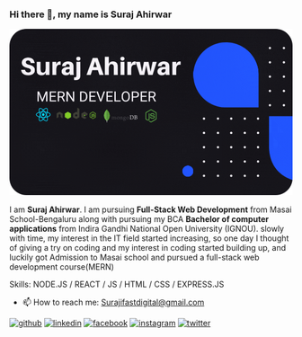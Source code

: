 ### Hi there 👋, my name is Suraj Ahirwar
![](https://raw.githubusercontent.com/surajahirwar/Suraj_Ahirwar/main/Black%20and%20Blue%20Simple%20Developer%20Business%20Card-modified2.png)

I am **Suraj Ahirwar**. I am pursuing **Full-Stack Web Development** from Masai School-Bengaluru along with pursuing my BCA **Bachelor of computer applications** from Indira Gandhi National Open University (IGNOU). slowly with time, my interest in the IT field started increasing, so one day I thought of giving a try on coding and my interest in coding started building up, and luckily got Admission to Masai school and pursued a full-stack web development course(MERN)

Skills: NODE.JS / REACT / JS / HTML / CSS / EXPRESS.JS

- 📫 How to reach me: Surajifastdigital@gmail.com 


[<img src='https://cdn.jsdelivr.net/npm/simple-icons@3.0.1/icons/github.svg' alt='github' height='20' width="240">](https://github.com/surajahirwar)  [<img src='https://cdn.jsdelivr.net/npm/simple-icons@3.0.1/icons/linkedin.svg' alt='linkedin' height='40'>](https://www.linkedin.com/in/suraj-ahirwar/)  [<img src='https://cdn.jsdelivr.net/npm/simple-icons@3.0.1/icons/facebook.svg' alt='facebook' height='40'>](https://www.facebook.com/surajifastdigital)  [<img src='https://cdn.jsdelivr.net/npm/simple-icons@3.0.1/icons/instagram.svg' alt='instagram' height='40'>](https://www.instagram.com/surajifastdigital/)  [<img src='https://cdn.jsdelivr.net/npm/simple-icons@3.0.1/icons/twitter.svg' alt='twitter' height='40'>](https://twitter.com/surajifastdigital)  

